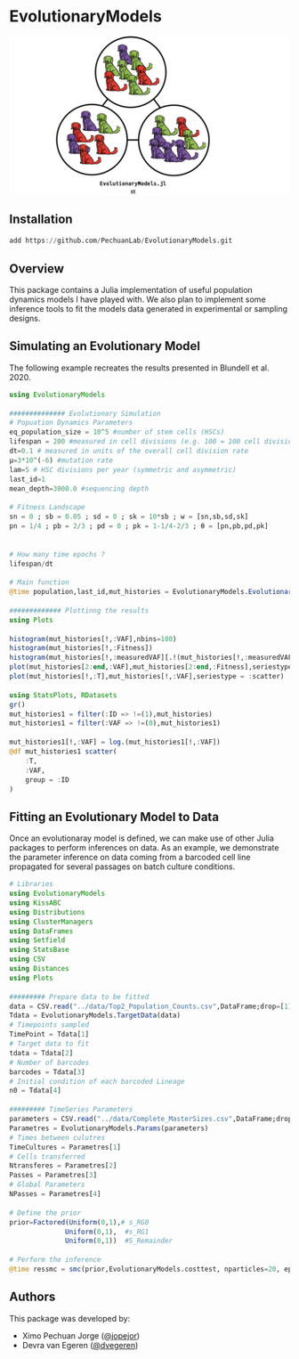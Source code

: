 # EvolutionaryModels

<p align="center">
  <img width="700"  src="https://github.com/PechuanLab/EvolutionaryModels/blob/main/harveys.png.001.png">
</p>


## Installation

```julia
add https://github.com/PechuanLab/EvolutionaryModels.git
```

## Overview

This package contains a Julia implementation of useful population dynamics models I have played with. We also plan to implement some inference tools to fit the models data generated in experimental or sampling designs. 


## Simulating an Evolutionary Model

The following example recreates the results presented in Blundell et al. 2020.

```julia
using EvolutionaryModels

############## Evolutionary Simulation
# Popuation Dynamics Parameters
eq_population_size = 10^5 #number of stem cells (HSCs)
lifespan = 200 #measured in cell divisions (e.g. 100 = 100 cell divisions)
dt=0.1 # measured in units of the overall cell division rate
μ=3*10^(-6) #mutation rate
lam=5 # HSC divisions per year (symmetric and asymmetric)
last_id=1
mean_depth=3000.0 #sequencing depth

# Fitness Landscape
sn = 0 ; sb = 0.05 ; sd = 0 ; sk = 10*sb ; w = [sn,sb,sd,sk]
pn = 1/4 ; pb = 2/3 ; pd = 0 ; pk = 1-1/4-2/3 ; θ = [pn,pb,pd,pk]


# How many time epochs ?
lifespan/dt

# Main function
@time population,last_id,mut_histories = EvolutionaryModels.EvolutionaryDynamics(eq_population_size,dt,lifespan,μ,w,θ)

############# Plottinng the results
using Plots

histogram(mut_histories[!,:VAF],nbins=100)
histogram(mut_histories[!,:Fitness])
histogram(mut_histories[!,:measuredVAF][.!(mut_histories[!,:measuredVAF] .== 0)], nbins=100) 
plot(mut_histories[2:end,:VAF],mut_histories[2:end,:Fitness],seriestype = :scatter)
plot(mut_histories[!,:T],mut_histories[!,:VAF],seriestype = :scatter)

using StatsPlots, RDatasets
gr()
mut_histories1 = filter(:ID => !=(1),mut_histories)
mut_histories1 = filter(:VAF => !=(0),mut_histories1)

mut_histories1[!,:VAF] = log.(mut_histories1[!,:VAF])
@df mut_histories1 scatter(
    :T,
    :VAF,
    group = :ID
)

```


## Fitting an Evolutionary Model to Data

Once an evolutionaray model is defined, we can make use of other Julia packages to perform inferences on data. As an example, we demonstrate the parameter inference on data coming from a barcoded cell line propagated for several passages on batch culture conditions.

```julia
# Libraries
using EvolutionaryModels 
using KissABC
using Distributions
using ClusterManagers
using DataFrames
using Setfield
using StatsBase
using CSV
using Distances
using Plots

######### Prepare data to be fitted
data = CSV.read("../data/Top2_Population_Counts.csv",DataFrame;drop=[1])
Tdata = EvolutionaryModels.TargetData(data)
# Timepoints sampled
TimePoint = Tdata[1]
# Target data to fit
tdata = Tdata[2]
# Number of barcodes
barcodes = Tdata[3]
# Initial condition of each barcoded Lineage
n0 = Tdata[4]

######### TimeSeries Parameters
parameters = CSV.read("../data/Complete_MasterSizes.csv",DataFrame;drop=[1])
Parametres = EvolutionaryModels.Params(parameters)
# Times between culutres
TimeCultures = Parametres[1]
# Cells transferred
Ntransferes = Parametres[2]
Passes = Parametres[3]
# Global Parameters
NPasses = Parametres[4]

# Define the prior
prior=Factored(Uniform(0,1),# s_RG0
              Uniform(0,1),  #s_RG1
              Uniform(0,1))  #S_Remainder

# Perform the inference
@time ressmc = smc(prior,EvolutionaryModels.costtest, nparticles=20, epstol=10,verbose=true,parallel=true)

```


## Authors

This package was developed by:

- Ximo Pechuan Jorge ([@jopejor](https://github.com/jopejor))
- Devra van Egeren ([@dvegeren](https://github.com/dvegeren))


